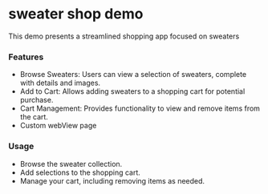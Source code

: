 # sweater shop demo

This demo presents a streamlined shopping app focused on sweaters

### Features
- Browse Sweaters: Users can view a selection of sweaters, complete with details and images.
- Add to Cart: Allows adding sweaters to a shopping cart for potential purchase.
- Cart Management: Provides functionality to view and remove items from the cart.
- Custom webView page

### Usage

- Browse the sweater collection.
- Add selections to the shopping cart.
- Manage your cart, including removing items as needed.